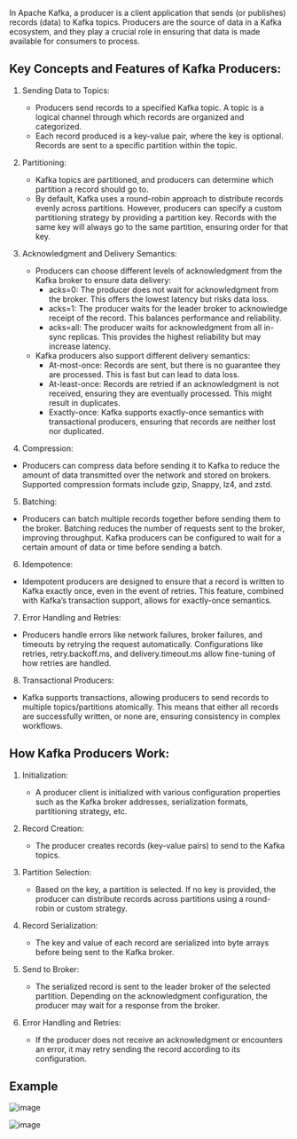 In Apache Kafka, a producer is a client application that sends (or publishes) records (data) to Kafka topics. Producers are the source of data in a Kafka ecosystem, and they play a crucial role in ensuring that data is made available for consumers to process.

## Key Concepts and Features of Kafka Producers:
1. Sending Data to Topics:
  
    * Producers send records to a specified Kafka topic. A topic is a logical channel through which records are organized and categorized.
    * Each record produced is a key-value pair, where the key is optional. Records are sent to a specific partition within the topic.

2. Partitioning:
  
    * Kafka topics are partitioned, and producers can determine which partition a record should go to.
    * By default, Kafka uses a round-robin approach to distribute records evenly across partitions. However, producers can specify a custom partitioning strategy by providing a partition key. Records with the same key will always go to the same partition, ensuring order for that key.

3. Acknowledgment and Delivery Semantics:

    * Producers can choose different levels of acknowledgment from the Kafka broker to ensure data delivery:
      * acks=0: The producer does not wait for acknowledgment from the broker. This offers the lowest latency but risks data loss.
      * acks=1: The producer waits for the leader broker to acknowledge receipt of the record. This balances performance and reliability.
      * acks=all: The producer waits for acknowledgment from all in-sync replicas. This provides the highest reliability but may increase latency.
    * Kafka producers also support different delivery semantics:
      * At-most-once: Records are sent, but there is no guarantee they are processed. This is fast but can lead to data loss.
      * At-least-once: Records are retried if an acknowledgment is not received, ensuring they are eventually processed. This might result in duplicates.
      * Exactly-once: Kafka supports exactly-once semantics with transactional producers, ensuring that records are neither lost nor duplicated.

4. Compression:

  * Producers can compress data before sending it to Kafka to reduce the amount of data transmitted over the network and stored on brokers. Supported compression formats include gzip, Snappy, lz4, and zstd.

5. Batching:

  * Producers can batch multiple records together before sending them to the broker. Batching reduces the number of requests sent to the broker, improving throughput. Kafka producers can be configured to wait for a certain amount of data or time before sending a batch.

6. Idempotence:
   
  * Idempotent producers are designed to ensure that a record is written to Kafka exactly once, even in the event of retries. This feature, combined with Kafka’s transaction support, allows for exactly-once semantics.

7. Error Handling and Retries:
   
  * Producers handle errors like network failures, broker failures, and timeouts by retrying the request automatically. Configurations like retries, retry.backoff.ms, and delivery.timeout.ms allow fine-tuning of how retries are handled.

8. Transactional Producers:

  * Kafka supports transactions, allowing producers to send records to multiple topics/partitions atomically. This means that either all records are successfully written, or none are, ensuring consistency in complex workflows.


## How Kafka Producers Work:

1. Initialization:

    * A producer client is initialized with various configuration properties such as the Kafka broker addresses, serialization formats, partitioning strategy, etc.


2. Record Creation:

    * The producer creates records (key-value pairs) to send to the Kafka topics.


3. Partition Selection:

    * Based on the key, a partition is selected. If no key is provided, the producer can distribute records across partitions using a round-robin or custom strategy.

4. Record Serialization:

    * The key and value of each record are serialized into byte arrays before being sent to the Kafka broker.

5. Send to Broker:

    * The serialized record is sent to the leader broker of the selected partition. Depending on the acknowledgment configuration, the producer may wait for a response from the broker.

6. Error Handling and Retries:

    * If the producer does not receive an acknowledgment or encounters an error, it may retry sending the record according to its configuration.

## Example

![image](https://github.com/user-attachments/assets/2c932651-371f-409e-a1e1-0df5febee72f)


![image](https://github.com/user-attachments/assets/76db0e49-3965-4251-a060-756881012984)

